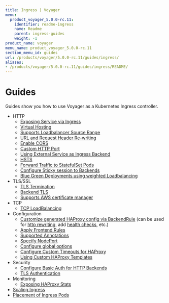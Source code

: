 ```yaml
---
title: Ingress | Voyager
menu:
  product_voyager_5.0.0-rc.11:
    identifier: readme-ingress
    name: Readme
    parent: ingress-guides
    weight: -1
product_name: voyager
menu_name: product_voyager_5.0.0-rc.11
section_menu_id: guides
url: /products/voyager/5.0.0-rc.11/guides/ingress/
aliases:
- /products/voyager/5.0.0-rc.11/guides/ingress/README/
---
```


# Guides

Guides show you how to use Voyager as a Kubernetes Ingress controller.

- HTTP
  - [Exposing Service via Ingress](/products/voyager/5.0.0-rc.11/guides/ingress/http/single-service)
  - [Virtual Hosting](/products/voyager/5.0.0-rc.11/guides/ingress/http/virtual-hosting)
  - [Supports Loadbalancer Source Range](/products/voyager/5.0.0-rc.11/guides/ingress/http/source-range)
  - [URL and Request Header Re-writing](/products/voyager/5.0.0-rc.11/guides/ingress/http/rewrite-rules)
  - [Enable CORS](/products/voyager/5.0.0-rc.11/guides/ingress/http/cors)
  - [Custom HTTP Port](/products/voyager/5.0.0-rc.11/guides/ingress/http/custom-http-port)
  - [Using External Service as Ingress Backend](/products/voyager/5.0.0-rc.11/guides/ingress/http/external-svc)
  - [HSTS](/products/voyager/5.0.0-rc.11/guides/ingress/http/hsts)
  - [Forward Traffic to StatefulSet Pods](/products/voyager/5.0.0-rc.11/guides/ingress/http/statefulset-pod)
  - [Configure Sticky session to Backends](/products/voyager/5.0.0-rc.11/guides/ingress/http/sticky-session)
  - [Blue Green Deployments using weighted Loadbalancing](/products/voyager/5.0.0-rc.11/guides/ingress/http/blue-green-deployment)
- TLS/SSL
  - [TLS Termination](/products/voyager/5.0.0-rc.11/guides/ingress/tls/overview)
  - [Backend TLS](/products/voyager/5.0.0-rc.11/guides/ingress/tls/backend-tls)
  - [Supports AWS certificate manager](/products/voyager/5.0.0-rc.11/guides/ingress/tls/aws-cert-manager)
- TCP
  - [TCP LoadBalancing](/products/voyager/5.0.0-rc.11/guides/ingress/tcp/overview)
- Configuration
  - [Customize generated HAProxy config via BackendRule](/products/voyager/5.0.0-rc.11/guides/ingress/configuration/backend-rule) (can be used for [http rewriting](https://www.haproxy.com/doc/aloha/7.0/haproxy/http_rewriting.html), add [health checks](https://www.haproxy.com/doc/aloha/7.0/haproxy/healthchecks.html), etc.)
  - [Apply Frontend Rules](/products/voyager/5.0.0-rc.11/guides/ingress/configuration/frontend-rule)
  - [Supported Annotations](/products/voyager/5.0.0-rc.11/guides/ingress/configuration/annotations)
  - [Specify NodePort](/products/voyager/5.0.0-rc.11/guides/ingress/configuration/node-port)
  - [Configure global options](/products/voyager/5.0.0-rc.11/guides/ingress/configuration/default-options)
  - [Configure Custom Timeouts for HAProxy](/products/voyager/5.0.0-rc.11/guides/ingress/configuration/default-timeouts)
  - [Using Custom HAProxy Templates](/products/voyager/5.0.0-rc.11/guides/ingress/configuration/custom-templates)
- Security
  - [Configure Basic Auth for HTTP Backends](/products/voyager/5.0.0-rc.11/guides/ingress/security/basic-auth)
  - [TLS Authentication](/products/voyager/5.0.0-rc.11/guides/ingress/security/tls-auth)
- Monitoring
  - [Exposing HAProxy Stats](/products/voyager/5.0.0-rc.11/guides/ingress/monitoring/stats)
- [Scaling Ingress](/products/voyager/5.0.0-rc.11/guides/ingress/scaling)
- [Placement of Ingress Pods](/products/voyager/5.0.0-rc.11/guides/ingress/pod-placement)
